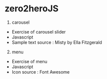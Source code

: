 # zero2heroJS

1. carousel
  - Exercise of carousel slider
  - Javascript
  - Sample text source : Misty by Ella Fitzgerald

2. menu
  - Exercise of menu
  - Javascript
  - Icon source : Font Awesome
